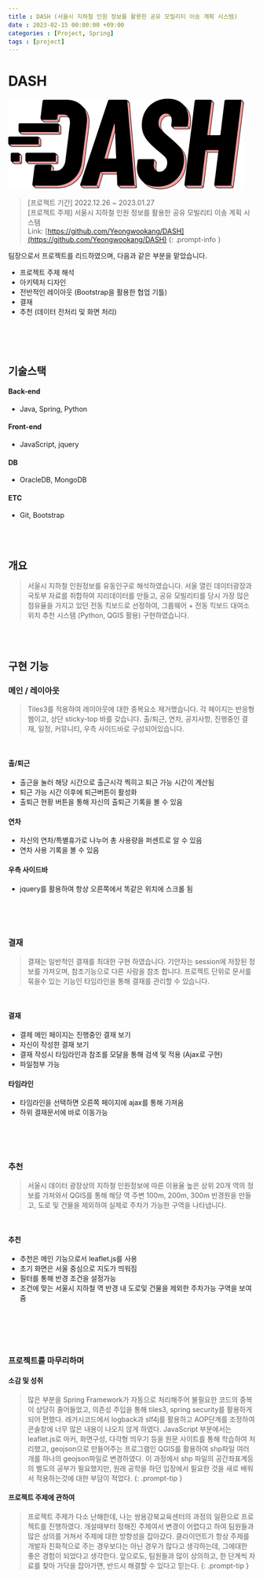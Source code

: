 ```yaml
---
title : DASH (서울시 지하철 인원 정보를 활용한 공유 모빌리티 이송 계획 시스템)
date : 2023-02-15 00:00:00 +09:00
categories : [Project, Spring]
tags : [project] 
---
```



# DASH

![이미지](/assets/img/dash/logo_pinkShadow.png)
<br>
>[프로젝트 기간] 2022.12.26 ~ 2023.01.27  
[프로젝트 주제] 서울시 지하철 인원 정보를 활용한 공유 모빌리티 이송 계획 시스템  
Link: [https://github.com/Yeongwookang/DASH](https://github.com/Yeongwookang/DASH) 
{: .prompt-info }

팀장으로서 프로젝트를 리드하였으며, 다음과 같은 부분을 맡았습니다.
- 프로젝트 주제 해석
- 아키텍처 디자인
- 전반적인 레이아웃 (Bootstrap을 활용한 협업 기틀)
- 결재
- 추천 (데이터 전처리 및 화면 처리)

<br>
<br>
<br>

## 기술스택

#### Back-end
- Java, Spring, Python

#### Front-end
- JavaScript, jquery

#### DB
- OracleDB, MongoDB

#### ETC
- Git, Bootstrap


<br>
<br>

## 개요
>서울시 지하철 인원정보를 유동인구로 해석하였습니다. 
>서울 열린 데이터광장과 국토부 자료를 취합하여 지리데이터를 만들고,
>공유 모빌리티를 당시 가장 많은 점유율을 가지고 있던 전동 킥보드로 선정하여,
>그룹웨어 + 전동 킥보드 대여소 위치 추천 시스템 (Python, QGIS 활용) 구현하였습니다.


<br>
<br>

## 구현 기능


### 메인 / 레이아웃

>Tiles3를 적용하여 레이아웃에 대한 중복요소 제거했습니다. 
>각 페이지는 반응형웹이고, 상단 sticky-top 바를 갖습니다.
>출/퇴근, 연차, 공지사항, 진행중인 결재, 일정, 커뮤니티, 우측 사이드바로 구성되어있습니다.




<br>

#### 출/퇴근
- 출근을 눌러 해당 시간으로 출근시각 찍히고 퇴근 가능 시간이 계산됨
- 퇴근 가능 시간 이후에 퇴근버튼이 활성화
- 출퇴근 현황 버튼을 통해 자신의 출퇴근 기록을 볼 수 있음
    
#### 연차
- 자신의 연차/특별휴가로 나누어 총 사용량을 퍼센트로 알 수 있음
- 연차 사용 기록을 볼 수 있음
    
#### 우측 사이드바
- jquery를 활용하여 항상 오른쪽에서 똑같은 위치에 스크롤 됨

<br>
<br>
<br>

### 결재
>결재는 일반적인 결재를 최대한 구현 하였습니다. 
>기안자는 session에 저장된 정보를 가져오며, 참조기능으로 다른 사람을 참조 합니다.
>프로젝트 단위로 문서를 묶을수 있는 기능인 타임라인을 통해 결재를 관리할 수 있습니다.

<br>

#### 결재
- 결제 메인 페이지는 진행중인 결재 보기
- 자신이 작성한 결재 보기
- 결재 작성시 타임라인과 참조를 모달을 통해 검색 및 적용 (Ajax로 구현)
- 파일첨부 가능
    
#### 타임라인
- 타임라인을 선택하면 오른쪽 페이지에 ajax를 통해 가져옴
- 하위 결재문서에 바로 이동가능


<br>
<br>
<br>

### 추천
>서울시 데이터 광장상의 지하철 인원정보에 따른 이용율 높은 상위 20개 역의 정보를 가져와서 
>QGIS를 통해 해당 역 주변 100m, 200m, 300m 반경원을 만들고, 도로 및 건물을 제외하여 
>실제로 주차가 가능한 구역을 나타냅니다.

<br>

#### 추천
- 추천은 메인 기능으로서 leaflet.js를 사용
- 초기 화면은 서울 중심으로 지도가 띄워짐
- 필터를 통해 반경 조건을 설정가능
- 조건에 맞는 서울시 지하철 역 반경 내 도로및 건물을 제외한 주차가능 구역을 보여줌

<br>
<br>
<br>
<br>

### 프로젝트를 마무리하며

#### 소감 및 성취

>많은 부분을 Spring Framework가 자동으로 처리해주어 불필요한 코드의 중복이 상당히 줄어들었고, 
의존성 주입을 통해 tiles3, spring security를 활용하게 되어 편했다.
레거시코드에서 logback과 slf4j를 활용하고 AOP단계를 조정하여 콘솔창에 너무 많은 내용이 나오지 않게 하였다.
JavaScript 부분에서는 leaflet.js로 마커, 화면구성, 다각형 띄우기 등을 원문 사이트를 통해 학습하여 처리했고,
geojson으로 만들어주는 프로그램인 QGIS를 활용하여 shp파일 여러개를 하나의 geojson파일로 변경하였다.
이 과정에서 shp 파일의 공간좌표계등의 별도의 공부가 필요했지만, 
원래 공학을 하던 입장에서 필요한 것을 새로 배워서 적용하는것에 대한 부담이 적었다.
{: .prompt-tip }

#### 프로젝트 주제에 관하여
>프로젝트 주제가 다소 난해한데, 나는 쌍용강북교육센터의 과정의 일환으로 프로젝트를 진행하였다. 
개설때부터 정해진 주제여서 변경이 어렵다고 하여 팀원들과 많은 상의를 거쳐서 주제에 대한 방향성을 잡아갔다.
클라이언트가 항상 주제를 개발자 친화적으로 주는 경우보다는 아닌 경우가 많다고 생각하는데,
그에대한 좋은 경험이 되었다고 생각한다. 
앞으로도, 팀원들과 많이 상의하고, 한 단계씩 자료를 찾아 가닥을 잡아가면, 반드시 해결할 수 있다고 믿는다.
{: .prompt-tip }
